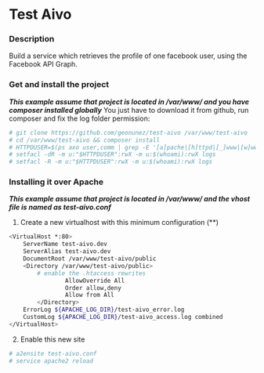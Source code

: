 # Test Aivo

### Description
Build a service which retrieves the profile of one facebook user, using the Facebook API Graph.

### Get and install the project
***This example assume that project is located in /var/www/ and you have composer installed globally***
You just have to download it from github, run composer and fix the log folder permission:
```bash
# git clone https://github.com/geonunez/test-aivo /var/www/test-aivo
# cd /var/www/test-aivo && composer install
# HTTPDUSER=$(ps axo user,comm | grep -E '[a]pache|[h]ttpd|[_]www|[w]ww-data|[n]ginx' | grep -v root | head -1 | cut -d\  -f1)
# setfacl -dR -m u:"$HTTPDUSER":rwX -m u:$(whoami):rwX logs
# setfacl -R -m u:"$HTTPDUSER":rwX -m u:$(whoami):rwX logs
```

### Installing it over Apache
***This example assume that project is located in /var/www/ and the vhost file is named as test-aivo.conf***
1. Create a new virtualhost with this minimum configuration (**)
```bash
<VirtualHost *:80>
    ServerName test-aivo.dev
    ServerAlias test-aivo.dev
    DocumentRoot /var/www/test-aivo/public
    <Directory /var/www/test-aivo/public>
        # enable the .htaccess rewrites
                AllowOverride All
                Order allow,deny
                Allow from All
        </Directory>
    ErrorLog ${APACHE_LOG_DIR}/test-aivo_error.log
    CustomLog ${APACHE_LOG_DIR}/test-aivo_access.log combined
</VirtualHost>
```
2. Enable this new site
```bash
# a2ensite test-aivo.conf
# service apache2 reload
```
